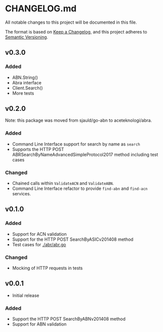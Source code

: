 # CHANGELOG.md

All notable changes to this project will be documented in this file.

The format is based on [Keep a Changelog](https://keepachangelog.com/en/1.0.0/),
and this project adheres to [Semantic Versioning](https://semver.org/spec/v2.0.0.html).

## v0.3.0

### Added

* ABN.String()
* Abra interface
* Client.Search()
* More tests

## v0.2.0

Note: this package was moved from sjauld/go-abn to aceteknologi/abra.

### Added

* Command Line Interface support for search by name as `search`
* Supports the HTTP POST ABRSearchByNameAdvancedSimpleProtocol2017 method
  including test cases

### Changed

* Chained calls within `ValidateACN` and `ValidateABN`.
* Command Line Interface refactor to provide `find-abn` and `find-acn` services.

## v0.1.0

### Added

* Support for ACN validation
* Support for the HTTP POST SearchByASICv201408 method
* Test cases for [./abr/abr.go](./abr/abr.go)

### Changed

* Mocking of HTTP requests in tests

## v0.0.1

* Initial release

### Added

* Support the HTTP POST SearchByABNv201408 method
* Support for ABN validation
